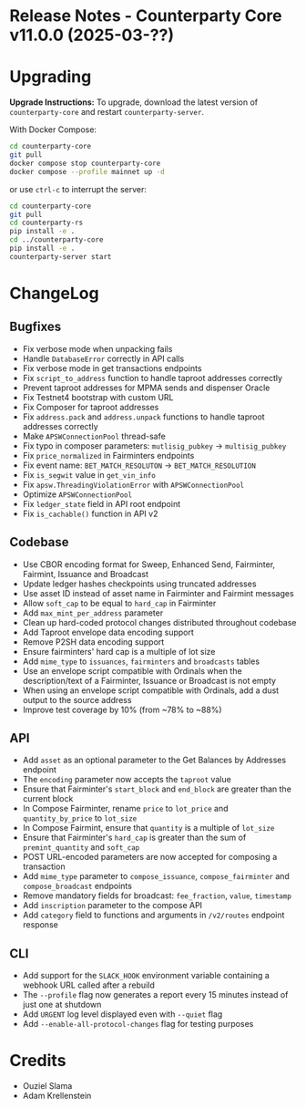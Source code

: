 # Release Notes - Counterparty Core v11.0.0 (2025-03-??)


# Upgrading

**Upgrade Instructions:**
To upgrade, download the latest version of `counterparty-core` and restart `counterparty-server`.

With Docker Compose:

```bash
cd counterparty-core
git pull
docker compose stop counterparty-core
docker compose --profile mainnet up -d
```

or use `ctrl-c` to interrupt the server:

```bash
cd counterparty-core
git pull
cd counterparty-rs
pip install -e .
cd ../counterparty-core
pip install -e .
counterparty-server start
```

# ChangeLog

## Bugfixes

- Fix verbose mode when unpacking fails
- Handle `DatabaseError` correctly in API calls
- Fix verbose mode in get transactions endpoints
- Fix `script_to_address` function to handle taproot addresses correctly
- Prevent taproot addresses for MPMA sends and dispenser Oracle
- Fix Testnet4 bootstrap with custom URL
- Fix Composer for taproot addresses
- Fix `address.pack` and `address.unpack` functions to handle taproot addresses correctly
- Make `APSWConnectionPool` thread-safe
- Fix typo in composer parameters: `mutlisig_pubkey` -> `multisig_pubkey`
- Fix `price_normalized` in Fairminters endpoints
- Fix event name: `BET_MATCH_RESOLUTON` -> `BET_MATCH_RESOLUTION`
- Fix `is_segwit` value in `get_vin_info`
- Fix `apsw.ThreadingViolationError` with `APSWConnectionPool`
- Optimize `APSWConnectionPool`
- Fix `ledger_state` field in API root endpoint
- Fix `is_cachable()` function in API v2 

## Codebase

- Use CBOR encoding format for Sweep, Enhanced Send, Fairminter, Fairmint, Issuance and Broadcast
- Update ledger hashes checkpoints using truncated addresses
- Use asset ID instead of asset name in Fairminter and Fairmint messages
- Allow `soft_cap` to be equal to `hard_cap` in Fairminter
- Add `max_mint_per_address` parameter
- Clean up hard-coded protocol changes distributed throughout codebase
- Add Taproot envelope data encoding support
- Remove P2SH data encoding support
- Ensure fairminters' hard cap is a multiple of lot size
- Add `mime_type` to `issuances`, `fairminters` and `broadcasts` tables
- Use an envelope script compatible with Ordinals when the description/text of a Fairminter, Issuance or Broadcast is not empty
- When using an envelope script compatible with Ordinals, add a dust output to the source address
- Improve test coverage by 10% (from ~78% to ~88%)

## API

- Add `asset` as an optional parameter to the Get Balances by Addresses endpoint
- The `encoding` parameter now accepts the `taproot` value
- Ensure that Fairminter's `start_block` and `end_block` are greater than the current block
- In Compose Fairminter, rename `price` to `lot_price` and `quantity_by_price` to `lot_size`
- In Compose Fairmint, ensure that `quantity` is a multiple of `lot_size`
- Ensure that Fairminter's `hard_cap` is greater than the sum of `premint_quantity` and `soft_cap`
- POST URL-encoded parameters are now accepted for composing a transaction
- Add `mime_type` parameter to `compose_issuance`, `compose_fairminter` and `compose_broadcast` endpoints
- Remove mandatory fields for broadcast: `fee_fraction`, `value`, `timestamp`
- Add `inscription` parameter to the compose API
- Add `category` field to functions and arguments in `/v2/routes` endpoint response

## CLI

- Add support for the `SLACK_HOOK` environment variable containing a webhook URL called after a rebuild
- The `--profile` flag now generates a report every 15 minutes instead of just one at shutdown
- Add `URGENT` log level displayed even with `--quiet` flag
- Add `--enable-all-protocol-changes` flag for testing purposes

# Credits

- Ouziel Slama
- Adam Krellenstein

